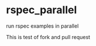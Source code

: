 rspec_parallel
==============

run rspec examples in parallel


This is test of fork and pull request

